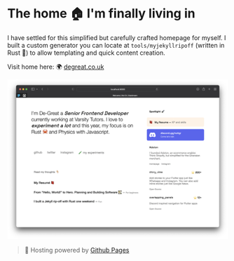 # The home 🏠 I'm finally living in

I have settled for this simplified but carefully crafted homepage for myself. I built a custom generator you can locate at `tools/myjekyllripoff` (written in Rust 🦀) to allow templating and quick content creation.

Visit home here: 🌍 [degreat.co.uk](https://degreat.co.uk)

![State of Home](assets/images/state-of-home.png)

> 💾 Hosting powered by [Github Pages](https://pages.github.com)